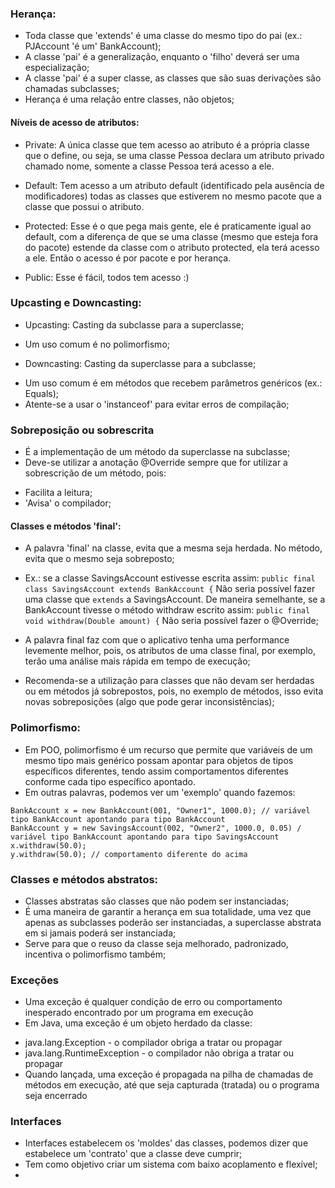 ### Herança:

- Toda classe que 'extends' é uma classe do mesmo tipo do pai (ex.: PJAccount 'é um' BankAccount);
- A classe 'pai' é a generalização, enquanto o 'filho' deverá ser uma especialização;
- A classe 'pai' é a super classe, as classes que são suas derivações são chamadas subclasses;
- Herança é uma relação entre classes, não objetos;

#### Níveis de acesso de atributos:

- Private: A única classe que tem acesso ao atributo é a própria classe que o define, ou seja, se uma classe Pessoa declara um atributo privado chamado nome, somente a classe Pessoa terá acesso a ele.

- Default: Tem acesso a um atributo default (identificado pela ausência de modificadores) todas as classes que estiverem no mesmo pacote que a classe que possui o atributo.

- Protected: Esse é o que pega mais gente, ele é praticamente igual ao default, com a diferença de que se uma classe (mesmo que esteja fora do pacote) estende da classe com o atributo protected, ela terá acesso a ele. Então o acesso é por pacote e por herança.

- Public: Esse é fácil, todos tem acesso :)

### Upcasting e Downcasting:

- Upcasting: Casting da subclasse para a superclasse;
* Um uso comum é no polimorfismo;
  
- Downcasting: Casting da superclasse para a subclasse;
* Um uso comum é em métodos que recebem parâmetros genéricos (ex.: Equals);
* Atente-se a usar o 'instanceof' para evitar erros de compilação;
  

### Sobreposição ou sobrescrita
- É a implementação de um método da superclasse na subclasse;
- Deve-se utilizar a anotação @Override sempre que for utilizar a sobrescrição de um método, pois:
* Facilita a leitura;
* 'Avisa' o compilador;

#### Classes e métodos 'final':
- A palavra 'final' na classe, evita que a mesma seja herdada. No método, evita que o mesmo seja sobreposto;
* Ex.: se a classe SavingsAccount estivesse escrita assim: ``` public final class SavingsAccount extends BankAccount { ```
Não seria possível fazer uma classe que ```extends``` a SavingsAccount.
De maneira semelhante, se a BankAccount tivesse o método withdraw escrito assim: ```public final void withdraw(Double amount) {```
Não seria possível fazer o @Override;
- A palavra final faz com que o aplicativo tenha uma performance levemente melhor, pois, os atributos de uma classe final, por exemplo, terão uma análise mais rápida em tempo de execução;
* Recomenda-se a utilização para classes que não devam ser herdadas ou em métodos já sobrepostos, pois, no exemplo de métodos, isso evita novas sobreposições (algo que pode gerar inconsistências);

### Polimorfismo:
- Em POO, polimorfismo é um recurso que permite que variáveis de um mesmo tipo mais genérico possam apontar para objetos de tipos específicos diferentes, tendo assim comportamentos diferentes conforme cada tipo específico apontado.
- Em outras palavras, podemos ver um 'exemplo' quando fazemos:
``` 
BankAccount x = new BankAccount(001, "Owner1", 1000.0); // variável tipo BankAccount apontando para tipo BankAccount
BankAccount y = new SavingsAccount(002, "Owner2", 1000.0, 0.05) / variável tipo BankAccount apontando para tipo SavingsAccount
x.withdraw(50.0); 
y.withdraw(50.0); // comportamento diferente do acima
```

### Classes e métodos abstratos:
- Classes abstratas são classes que não podem ser instanciadas;
- É uma maneira de garantir a herança em sua totalidade, uma vez que apenas as subclasses poderão ser instanciadas, a superclasse abstrata em si jamais poderá ser instanciada;
- Serve para que o reuso da classe seja melhorado, padronizado, incentiva o polimorfismo também;

### Exceções
- Uma exceção é qualquer condição de erro ou comportamento inesperado encontrado por um programa em execução
- Em Java, uma exceção é um objeto herdado da classe:
* java.lang.Exception - o compilador obriga a tratar ou propagar
* java.lang.RuntimeException - o compilador não obriga a tratar ou propagar
* Quando lançada, uma exceção é propagada na pilha de chamadas de métodos em execução, até que seja capturada (tratada) ou o programa seja encerrado

### Interfaces
- Interfaces estabelecem os 'moldes' das classes, podemos dizer que estabelece um 'contrato' que a classe deve cumprir;
- Tem como objetivo criar um sistema com baixo acoplamento e flexível;
- 